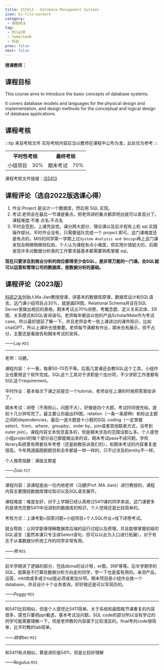 ```yaml
---
title: IS5413 - Database Management Systems
icon: bi-file-earmark
category: 
 - 课程相关
tag:
 - MIS必修
 - SemA/SemB
 - 网选
prev: false
next: false
---
```


**授课教师：**

<VPBanner
  title = "马健(Prof. MA Jian)"
  content = "Professor"
  logo = "https://www.cb.cityu.edu.hk/portfolio/photos/xisjian.jpg.pagespeed.ic.6z5I8vEWtS.webp"
  :actions = '[  
        {
            text: "详细信息",
            link: "https://www.cb.cityu.edu.hk/People-and-Research/People/People-Details?eid=isjian"
        },
    ]'
/>

<!-- more -->

## 课程目标

This course aims to introduce the basic concepts of database systems.  

It covers database models and languages for the physical design and implementation, and design methods for the conceptual and logical design of database applications.

## 课程考核

:::tip 来自考核文件
实际考核内容应当以教师在课程中公布为准，此处仅为参考
:::

<table>
    <tr>
        <th colspan=2>
            平时性考核
        </th>
        <th colspan=2>
            最终考核
        </th>
    </tr>
    <tr>
        <td>
            小组项目
        </td>
        <td>
            30%
        </td>
        <td>
            期末考试
        </td>
         <td>
            70%
        </td>
    </tr>
</table>

课程考核文件链接：[IS5413](https://www.cityu.edu.hk/catalogue/pg/202324/course/IS5413.pdf)

## 课程评论（选自2022版选课心得）

1. 作业:Project 是设计一个数据库，然后用 SQL 实现。
2. 考试:老师会在最后一节课提重点。把老师讲的重点都弄明白就可以拿高分了。 课程难度:不难 点名:不点名
3. 平时会签到，上课凭自觉。课分两大部分，理论课以及后半程有上机 sql 实践操作部分。平时作业没有，只需要组队完成一个 project 即可。这门课难度还是有点的，MIS的同学第一学期上过`System Analysis and Design`再上这门课发现会稍微稍微轻松些。个人认为课程有点小难度，但实用价值挺大的，后期发现许多对数据分析类的工作要求最基本都需要熟练掌握 sql。

**现在只要涉及到商业分析的岗位都得至少会SQL，是非常万能的一门课。会SQL就可以运营和管理公司的数据库，是数据分析的基础。**

## 课程评论（2023版）

[科研之友](https://www.scholarmate.com/oauth/index)创始人Ma Jian教授授课，讲基本的数据库原理，数据库设计和SQL语言。这门课小组项目占30%，就是画ER图，Relational Schema并且在SQL Server里做出相应的表格。期末考试占70％闭卷，考概念题、定义关系实体、ER图、关系模式和SQL查询语句。老师每年都会以他的产品ScholarMate作为考试case，所以最好提前了解一下。并且老师会考一些上课讲过的课外知识，比如chatGPT，所以上课听也很重要。老师每节课都有作业，期末也有展示，但不占分，主要还是看报告和期末考试的发挥。

_——Lay_ `MIS`

---

老师：马健。

课程内容：十一章。每章50-70页不等。后面几堂课还会教SQL这个工具，小组作业也要用这个软件完成。SQL这个工具对于求职是个加分项，不少求职工作里都有SQL这个requirement。

平时作业：基本每次下课之前提交一个tutorial，老师会在上课的时候把答案给讲了。

期末考试：闭卷（不用担心，问题不大），好像是四个大题，考试时间很充裕，提前十几分钟写完了。最主要让你画出ER图，relation（一条一条那种）和标出主题之间的dependencies，最后一道大题是十小题的SQL coding（一定掌握select、from、where、groupby，order by，join或者其他联表方式，没考到outer join）。课程内容文本信息蛮多的，但是期末涉及的范围没那么多。个人感觉小组project的每个部分自己都能做出来的话，期末考试pass不成问题。学校library系统里有两套往年考卷（还是助教告诉我们的），和期末考试的内容重复度很高。今年两道画图题题目和去年都是一样一样的，只不过涉及的entity不一样。

个人推荐指数：满级五颗星

_——Zoie_ `FIT`

---

课程内容：该课程是由一位内地老师（马健(Prof. MA Jian)）进行教授的，课程内容主要围绕数据库理论知识以及SQL语言展开。

课程难度：难度友好，对于上学期已经认真修过5411课的同学来说，这门课更多的是填充完整5411中没讲到的数据库的知识，个人觉得还是比较简单的。

考核方式：上课考勤+回答问题+小组项目+个人SQL作业+线下闭卷考试。

就业帮助：让同学能够理解数据库后端的运行过程以及原理，并且能够掌握初级的SQL语言（虽然本课只专注讲Select语句，但可以以此为入口进行拓展），对于有志于从事数据分析岗工作的同学非常有用。

_——熊_ `MIS`

---

前半学期讲了逻辑的部分，包括dbms的设计呀，er图，3NF等等。后半学期学的SQL，就算是不打算往数据分析方向走的同学，学一下也是蛮有用的。亲测产品，运营，mkt岗或多或少sql是必须或者加分项。期末项目是小组作业做一个database，并且设计十个业务查询，好好做还是可以写简历的。

_——Peggy_ `MIS`

---

和5411比较相似，但是个人感觉比5411简单。关于系统和画图每节课重复的内容很多，感觉只要把ppt看透，基本考试没问题。SQL code的部分所以没有学过的同学可能需要理解一下，但是老师教的内容属于比较浅显的。final考的code很简单，比平时教的lab简单。

_——胡老ber_ `MIS`

---

和5411有点相似，算是进阶版5411，但是比较好理解

_——Regulus_ `MIS`
